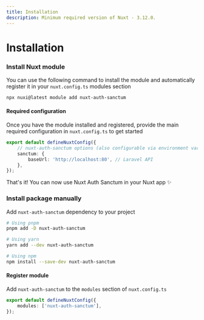 ```yaml
---
title: Installation
description: Minimum required version of Nuxt - 3.12.0.
---
```


# Installation

### Install Nuxt module

You can use the following command to install the module and automatically register it in your `nuxt.config.ts` modules section

```bash
npx nuxi@latest module add nuxt-auth-sanctum
```

#### Required configuration

Once you have the module installed and registered, provide the main required configuration in `nuxt.config.ts` to get started

```typescript [nuxt.config.ts]
export default defineNuxtConfig({
    // nuxt-auth-sanctum options (also configurable via environment variables)
    sanctum: {
        baseUrl: 'http://localhost:80', // Laravel API
    },
});
```

That's it! You can now use Nuxt Auth Sanctum in your Nuxt app ✨

### Install package manually

Add `nuxt-auth-sanctum` dependency to your project

```bash
# Using pnpm
pnpm add -D nuxt-auth-sanctum

# Using yarn
yarn add --dev nuxt-auth-sanctum

# Using npm
npm install --save-dev nuxt-auth-sanctum
```

#### Register module

Add `nuxt-auth-sanctum` to the `modules` section of `nuxt.config.ts`

```typescript [nuxt.config.ts]
export default defineNuxtConfig({
    modules: ['nuxt-auth-sanctum'],
});
```
